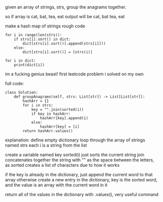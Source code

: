 given an array of strings, strs, group the anagrams together.

so if array is cat, bat, tea, eat
output will be cat, bat     tea, eat

make a hash map of strings
rough code
	
	for i in range(len(strs)):
		if strs[i].sort() in dict:
			dict[strs[i].sort()].append(strs[i]]))
		else:
			dict[strs[i].sort()] = [strs(i)]

	for i in dict:
		print(dict[i])

im a fucking genius beast! first leetcode problem i solved on my own

full code:

	class Solution:
		def groupAnagrams(self, strs: List[str]) -> List[List[str]]:
			hashArr = {}
			for i in strs:
				key = "".join(sorted(i))
				if key in hashArr:
					hashArr[key].append(i)
				else:
					hashArr[key] = [i]
			return hashArr.values()

explanation:
define empty dictionary
loop through the array of strings named strs
each i is a string from the list

create a variable named key
sorted(i) just sorts the current string
join concatenates together the string with "" as the space between the letters, as sorted creates a list of characters due to how it works

if the key is already in the dictionary, just append the current word to that array
otherwise create a new entry in the dictionary, key is the sorted word, and the value is an array with the current word in it

return all of the values in the dictionary with .values(), very useful command


